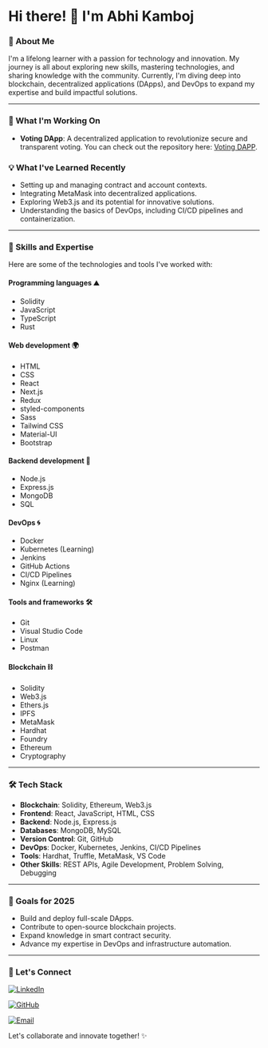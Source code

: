 # Hi there! 👋 I'm Abhi Kamboj

### 🚀 About Me
I'm a lifelong learner with a passion for technology and innovation. My journey is all about exploring new skills, mastering technologies, and sharing knowledge with the community. Currently, I'm diving deep into blockchain, decentralized applications (DApps), and DevOps to expand my expertise and build impactful solutions.

---

### 🌟 What I'm Working On
- **Voting DApp**: A decentralized application to revolutionize secure and transparent voting. You can check out the repository here: 
[Voting DAPP](https://github.com/abhikamboj2/Voting-DAPP).

### 💡 What I've Learned Recently
- Setting up and managing contract and account contexts.
- Integrating MetaMask into decentralized applications.
- Exploring Web3.js and its potential for innovative solutions.
- Understanding the basics of DevOps, including CI/CD pipelines and containerization.

---

### 🚀 Skills and Expertise
Here are some of the technologies and tools I've worked with:

#### Programming languages ⛰️
- Solidity
- JavaScript
- TypeScript
- Rust


#### Web development 🌍
- HTML
- CSS
- React
- Next.js
- Redux
- styled-components
- Sass
- Tailwind CSS
- Material-UI
- Bootstrap

#### Backend development 🌳
- Node.js
- Express.js
- MongoDB
- SQL

#### DevOps 🌀
- Docker
- Kubernetes (Learning)
- Jenkins
- GitHub Actions
- CI/CD Pipelines
- Nginx (Learning)

#### Tools and frameworks 🛠️
- Git
- Visual Studio Code
- Linux
- Postman

#### Blockchain ⛓️
- Solidity
- Web3.js
- Ethers.js
- IPFS
- MetaMask
- Hardhat
- Foundry
- Ethereum
- Cryptography

---

### 🛠️ Tech Stack
- **Blockchain**: Solidity, Ethereum, Web3.js
- **Frontend**: React, JavaScript, HTML, CSS
- **Backend**: Node.js, Express.js
- **Databases**: MongoDB, MySQL
- **Version Control**: Git, GitHub
- **DevOps**: Docker, Kubernetes, Jenkins, CI/CD Pipelines
- **Tools**: Hardhat, Truffle, MetaMask, VS Code
- **Other Skills**: REST APIs, Agile Development, Problem Solving, Debugging

---

### 🌱 Goals for 2025
- Build and deploy full-scale DApps.
- Contribute to open-source blockchain projects.
- Expand knowledge in smart contract security.
- Advance my expertise in DevOps and infrastructure automation.

---

### 🤝 Let's Connect
[![LinkedIn](https://img.shields.io/badge/LinkedIn-Abhi%20Kamboj-blue?style=for-the-badge&logo=linkedin)](https://www.linkedin.com/in/abhi-kamboj-407826258/)

[![GitHub](https://img.shields.io/badge/GitHub-abhikamboj2-black?style=for-the-badge&logo=github)](https://github.com/abhikamboj2)

[![Email](https://img.shields.io/badge/Email-abhi.skamboj@gmail.com-red?style=for-the-badge&logo=gmail)](mailto:abhi.skamboj@gmail.com)

Let's collaborate and innovate together! ✨
